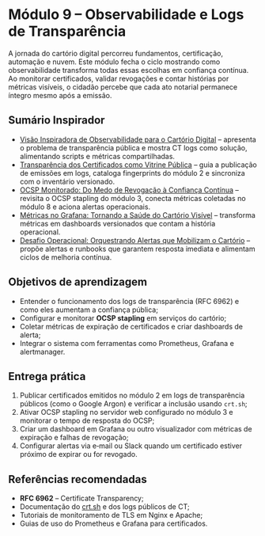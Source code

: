 # Módulo 9 – Observabilidade e Logs de Transparência

A jornada do cartório digital percorreu fundamentos, certificação, automação e nuvem. Este módulo fecha o ciclo mostrando como observabilidade transforma todas essas escolhas em confiança contínua. Ao monitorar certificados, validar revogações e contar histórias por métricas visíveis, o cidadão percebe que cada ato notarial permanece íntegro mesmo após a emissão.

## Sumário Inspirador
- [Visão Inspiradora de Observabilidade para o Cartório Digital](01_visao_observabilidade_cartorio.md) – apresenta o problema de transparência pública e mostra CT logs como solução, alimentando scripts e métricas compartilhadas.
- [Transparência dos Certificados como Vitrine Pública](02_transparencia_certificados.md) – guia a publicação de emissões em logs, cataloga fingerprints do módulo 2 e sincroniza com o inventário versionado.
- [OCSP Monitorado: Do Medo de Revogação à Confiança Contínua](03_ocsp_monitoramento.md) – revisita o OCSP stapling do módulo 3, conecta métricas coletadas no módulo 8 e aciona alertas operacionais.
- [Métricas no Grafana: Tornando a Saúde do Cartório Visível](04_metricas_grafana.md) – transforma métricas em dashboards versionados que contam a história operacional.
- [Desafio Operacional: Orquestrando Alertas que Mobilizam o Cartório](05_desafio_operacional.md) – propõe alertas e runbooks que garantem resposta imediata e alimentam ciclos de melhoria contínua.

## Objetivos de aprendizagem

- Entender o funcionamento dos logs de transparência (RFC 6962) e como eles aumentam a confiança pública;
- Configurar e monitorar **OCSP stapling** em serviços do cartório;
- Coletar métricas de expiração de certificados e criar dashboards de alerta;
- Integrar o sistema com ferramentas como Prometheus, Grafana e alertmanager.

## Entrega prática

1. Publicar certificados emitidos no módulo 2 em logs de transparência públicos (como o Google Argon) e verificar a inclusão usando `crt.sh`;
2. Ativar OCSP stapling no servidor web configurado no módulo 3 e monitorar o tempo de resposta do OCSP;
3. Criar um dashboard em Grafana ou outro visualizador com métricas de expiração e falhas de revogação;
4. Configurar alertas via e‑mail ou Slack quando um certificado estiver próximo de expirar ou for revogado.

## Referências recomendadas

- **RFC 6962** – Certificate Transparency;
- Documentação do [crt.sh](https://crt.sh/) e dos logs públicos de CT;
- Tutoriais de monitoramento de TLS em Nginx e Apache;
- Guias de uso do Prometheus e Grafana para certificados.
